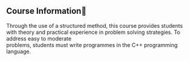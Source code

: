 ## Course Information🔎
Through the use of a structured method, this course provides students<br>
with theory and practical experience in problem solving strategies. To address easy to moderate<br> 
problems, students must write programmes in the C++ programming language.
